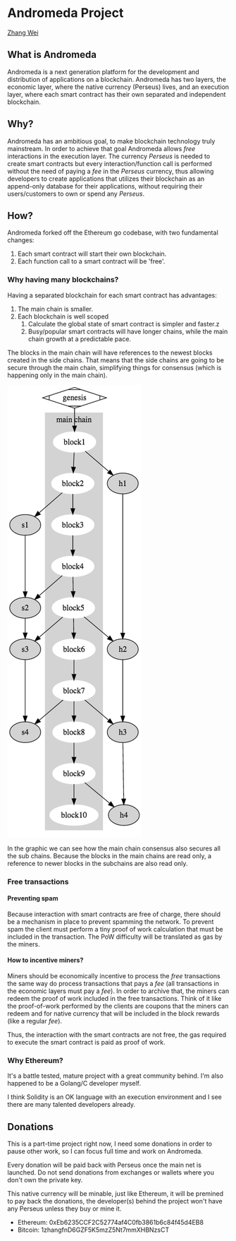 Andromeda Project
================

[Zhang Wei](mailto:iam_zhang_wei@protonmail.com)

## What is Andromeda

Andromeda is a next generation platform for the development and distribution of applications on a blockchain. Andromeda has two layers, the economic layer, where the native currency (Perseus) lives, and an execution layer, where each smart contract has their own separated and independent blockchain.

## Why?

Andromeda has an ambitious goal, to make blockchain technology truly mainstream. In order to achieve that goal Andromeda allows _free_ interactions in the execution layer. The currency _Perseus_ is needed to create smart contracts but every interaction/function call is performed without the need of paying a _fee_ in the _Perseus_ currency, thus allowing developers to create applications that utilizes their blockchain as an append-only database for their applications, without requiring their users/customers to own or spend any _Perseus_.

## How?

Andromeda forked off the Ethereum go codebase, with two fundamental changes:

1. Each smart contract will start their own blockchain.
2. Each function call to a smart contract will be 'free'.

### Why having many blockchains?

Having a separated blockchain for each smart contract has advantages:

1. The main chain is smaller.
2. Each blockchain is well scoped
    1. Calculate the global state of smart contract is simpler and faster.z
    2. Busy/popular smart contracts will have longer chains, while the main chain growth at a predictable pace.

The blocks in the main chain will have references to the newest blocks created in the side chains. That means that the side chains are going to be secure through the main chain, simplifying things for consensus (which is happening only in the main chain).

![Blockchains](https://github.com/iam-zhang-wei/whitepaper/raw/master/graph-chains.png)

In the graphic we can see how the main chain consensus also secures all the sub chains. Because the blocks in the main chains are read only, a reference to newer blocks in the subchains are also read only.

### Free transactions

#### Preventing spam

Because interaction with smart contracts are free of charge, there should be a mechanism in place to prevent spamming the network. To prevent spam the client must perform a tiny proof of work calculation that must be included in the transaction. The PoW difficulty will be translated as gas by the miners.

#### How to incentive miners?

Miners should be economically incentive to process the _free_ transactions the same way do process transactions that pays a _fee_ (all transactions in the economic layers must pay a _fee_). In order to archive that, the miners can redeem the proof of work included in the free transactions. Think of it like the proof-of-work performed by the clients are coupons that the miners can redeem and for native currency that will be included in the block rewards (like a regular *fee*).

Thus, the interaction with the smart contracts are not free, the gas required to execute the smart contract is paid as proof of work.

### Why Ethereum?

It's a battle tested, mature project with a great community behind. I'm also happened to be a Golang/C developer myself.

I think Solidity is an OK language with an execution environment and I see there are many talented developers already.

## Donations

This is a part-time project right now, I need some donations in order to pause other work, so I can focus full time and work on Andromeda.

Every donation will be paid back with Perseus once the main net is launched. Do not send donations from exchanges or wallets where you don't own the private key.

This native currency will be minable, just like Ethereum, it will be premined to pay back the donations, the developer(s) behind the project won't have any Perseus unless they buy or mine it.

* Ethereum: 0xEb6235CCF2C52774af4C0fb3861b6c84f45d4EB8
* Bitcoin: 1zhangfnD6GZF5K5mzZ5Nt7mmXHBNzsCT
